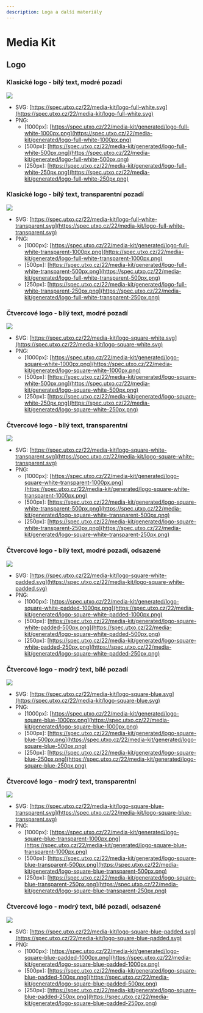 ```yaml
---
description: Loga a další materiály
---
```


# Media Kit

## Logo

### Klasické logo - bílý text, modré pozadí

![](.gitbook/assets/logo-full-white-500px.png)

* SVG: [https://spec.utxo.cz/22/media-kit/logo-full-white.svg](https://spec.utxo.cz/22/media-kit/logo-full-white.svg)
* PNG:
  * \[1000px]: [https://spec.utxo.cz/22/media-kit/generated/logo-full-white-1000px.png](https://spec.utxo.cz/22/media-kit/generated/logo-full-white-1000px.png)
  * \[500px]: [https://spec.utxo.cz/22/media-kit/generated/logo-full-white-500px.png](https://spec.utxo.cz/22/media-kit/generated/logo-full-white-500px.png)
  * \[250px]: [https://spec.utxo.cz/22/media-kit/generated/logo-full-white-250px.png](https://spec.utxo.cz/22/media-kit/generated/logo-full-white-250px.png)

### Klasické logo - bílý text, transparentní pozadí

![](.gitbook/assets/logo-full-white-transparent-500px.png)

* SVG: [https://spec.utxo.cz/22/media-kit/logo-full-white-transparent.svg](https://spec.utxo.cz/22/media-kit/logo-full-white-transparent.svg)
* PNG:
  * \[1000px]: [https://spec.utxo.cz/22/media-kit/generated/logo-full-white-transparent-1000px.png](https://spec.utxo.cz/22/media-kit/generated/logo-full-white-transparent-1000px.png)
  * \[500px]: [https://spec.utxo.cz/22/media-kit/generated/logo-full-white-transparent-500px.png](https://spec.utxo.cz/22/media-kit/generated/logo-full-white-transparent-500px.png)
  * \[250px]: [https://spec.utxo.cz/22/media-kit/generated/logo-full-white-transparent-250px.png](https://spec.utxo.cz/22/media-kit/generated/logo-full-white-transparent-250px.png)

### Čtvercové logo - bílý text, modré pozadí

![](.gitbook/assets/logo-square-white-500px.png)

* SVG: [https://spec.utxo.cz/22/media-kit/logo-square-white.svg](https://spec.utxo.cz/22/media-kit/logo-square-white.svg)
* PNG:
  * \[1000px]: [https://spec.utxo.cz/22/media-kit/generated/logo-square-white-1000px.png](https://spec.utxo.cz/22/media-kit/generated/logo-square-white-1000px.png)
  * \[500px]: [https://spec.utxo.cz/22/media-kit/generated/logo-square-white-500px.png](https://spec.utxo.cz/22/media-kit/generated/logo-square-white-500px.png)
  * \[250px]: [https://spec.utxo.cz/22/media-kit/generated/logo-square-white-250px.png](https://spec.utxo.cz/22/media-kit/generated/logo-square-white-250px.png)

### Čtvercové logo - bílý text, transparentní

![](.gitbook/assets/logo-square-white-transparent-500px.png)

* SVG: [https://spec.utxo.cz/22/media-kit/logo-square-white-transparent.svg](https://spec.utxo.cz/22/media-kit/logo-square-white-transparent.svg)
* PNG:
  * \[1000px]: [https://spec.utxo.cz/22/media-kit/generated/logo-square-white-transparent-1000px.png](https://spec.utxo.cz/22/media-kit/generated/logo-square-white-transparent-1000px.png)
  * \[500px]: [https://spec.utxo.cz/22/media-kit/generated/logo-square-white-transparent-500px.png](https://spec.utxo.cz/22/media-kit/generated/logo-square-white-transparent-500px.png)
  * \[250px]: [https://spec.utxo.cz/22/media-kit/generated/logo-square-white-transparent-250px.png](https://spec.utxo.cz/22/media-kit/generated/logo-square-white-transparent-250px.png)

### Čtvercové logo - bílý text, modré pozadí, odsazené

![](.gitbook/assets/logo-square-white-padded-500px.png)

* SVG: [https://spec.utxo.cz/22/media-kit/logo-square-white-padded.svg](https://spec.utxo.cz/22/media-kit/logo-square-white-padded.svg)
* PNG:
  * \[1000px]: [https://spec.utxo.cz/22/media-kit/generated/logo-square-white-padded-1000px.png](https://spec.utxo.cz/22/media-kit/generated/logo-square-white-padded-1000px.png)
  * \[500px]: [https://spec.utxo.cz/22/media-kit/generated/logo-square-white-padded-500px.png](https://spec.utxo.cz/22/media-kit/generated/logo-square-white-padded-500px.png)
  * \[250px]: [https://spec.utxo.cz/22/media-kit/generated/logo-square-white-padded-250px.png](https://spec.utxo.cz/22/media-kit/generated/logo-square-white-padded-250px.png)

### Čtvercové logo - modrý text, bílé pozadí

![](.gitbook/assets/logo-square-blue-500px.png)

* SVG: [https://spec.utxo.cz/22/media-kit/logo-square-blue.svg](https://spec.utxo.cz/22/media-kit/logo-square-blue.svg)
* PNG:
  * \[1000px]: [https://spec.utxo.cz/22/media-kit/generated/logo-square-blue-1000px.png](https://spec.utxo.cz/22/media-kit/generated/logo-square-blue-1000px.png)
  * \[500px]: [https://spec.utxo.cz/22/media-kit/generated/logo-square-blue-500px.png](https://spec.utxo.cz/22/media-kit/generated/logo-square-blue-500px.png)
  * \[250px]: [https://spec.utxo.cz/22/media-kit/generated/logo-square-blue-250px.png](https://spec.utxo.cz/22/media-kit/generated/logo-square-blue-250px.png)

### Čtvercové logo - modrý text,  transparentní

![](.gitbook/assets/logo-square-blue-transparent-500px.png)

* SVG: [https://spec.utxo.cz/22/media-kit/logo-square-blue-transparent.svg](https://spec.utxo.cz/22/media-kit/logo-square-blue-transparent.svg)
* PNG:
  * \[1000px]: [https://spec.utxo.cz/22/media-kit/generated/logo-square-blue-transparent-1000px.png](https://spec.utxo.cz/22/media-kit/generated/logo-square-blue-transparent-1000px.png)
  * \[500px]: [https://spec.utxo.cz/22/media-kit/generated/logo-square-blue-transparent-500px.png](https://spec.utxo.cz/22/media-kit/generated/logo-square-blue-transparent-500px.png)
  * \[250px]: [https://spec.utxo.cz/22/media-kit/generated/logo-square-blue-transparent-250px.png](https://spec.utxo.cz/22/media-kit/generated/logo-square-blue-transparent-250px.png)

### Čtvercové logo - modrý text,  bílé pozadí, odsazené

![](.gitbook/assets/logo-square-blue-padded-500px.png)

* SVG: [https://spec.utxo.cz/22/media-kit/logo-square-blue-padded.svg](https://spec.utxo.cz/22/media-kit/logo-square-blue-padded.svg)
* PNG:
  * \[1000px]: [https://spec.utxo.cz/22/media-kit/generated/logo-square-blue-padded-1000px.png](https://spec.utxo.cz/22/media-kit/generated/logo-square-blue-padded-1000px.png)
  * \[500px]: [https://spec.utxo.cz/22/media-kit/generated/logo-square-blue-padded-500px.png](https://spec.utxo.cz/22/media-kit/generated/logo-square-blue-padded-500px.png)
  * \[250px]: [https://spec.utxo.cz/22/media-kit/generated/logo-square-blue-padded-250px.png](https://spec.utxo.cz/22/media-kit/generated/logo-square-blue-padded-250px.png)
